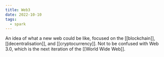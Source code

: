 ```yaml
---
title: Web3
date: 2022-10-10
tags:
  - spark
---
```


An idea of what a new web could be like, focused on the [[blockchain]], [[decentralisation]], and [[cryptocurrency]]. Not to be confused with Web 3.0, which is the next iteration of the [[World Wide Web]].